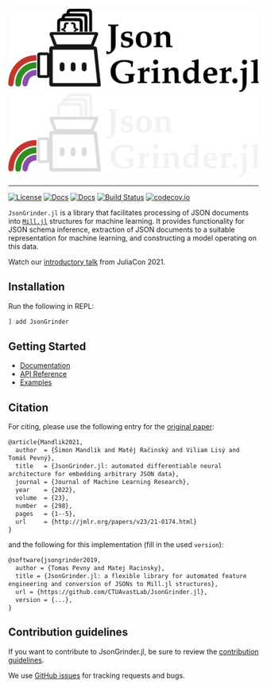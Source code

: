 <p align="center">
  <img src="https://github.com/CTUAvastLab/JsonGrinder.jl/raw/master/docs/src/assets/logo.svg#gh-light-mode-only" alt="JsonGrinder.jl logo"/>
  <img src="https://github.com/CTUAvastLab/JsonGrinder.jl/raw/master/docs/src/assets/logo-dark.svg#gh-dark-mode-only" alt="JsonGrinder.jl logo"/>
</p>

---

[![License](https://img.shields.io/badge/License-MIT-blue.svg)](https://github.com/CTUAvastLab/JsonGrinder.jl/blob/master/LICENSE.md)
[![Docs](https://img.shields.io/badge/docs-stable-blue.svg)](https://CTUAvastLab.github.io/JsonGrinder.jl/stable)
[![Docs](https://img.shields.io/badge/docs-dev-blue.svg)](https://CTUAvastLab.github.io/JsonGrinder.jl/dev)
[![Build Status](https://github.com/CTUAvastLab/JsonGrinder.jl/workflows/CI/badge.svg)](https://github.com/CTUAvastLab/JsonGrinder.jl/actions?query=workflow%3ACI)
[![codecov.io](http://codecov.io/github/CTUAvastLab/JsonGrinder.jl/coverage.svg?branch=master)](http://codecov.io/github/CTUAvastLab/JsonGrinder.jl?branch=master)

`JsonGrinder.jl` is a library that facilitates processing of JSON documents into
[`Mill.jl`](https://github.com/CTUAvastLab/Mill.jl) structures for machine learning. It provides
functionality for JSON schema inference, extraction of JSON documents to a suitable representation
for machine learning, and constructing a model operating on this data.

Watch our [introductory talk](https://www.youtube.com/watch?v=Bf0CvltIDbE) from JuliaCon 2021.

## Installation

Run the following in REPL:

```julia
] add JsonGrinder
```

## Getting Started

- [Documentation](https://ctuavastlab.github.io/JsonGrinder.jl/stable/)
- [API Reference](https://ctuavastlab.github.io/JsonGrinder.jl/stable/api/aggregation/)
- [Examples](https://ctuavastlab.github.io/JsonGrinder.jl/stable/examples/mutagenesis/mutagenesis/)

## Citation

For citing, please use the following entry for the [original paper](https://jmlr.org/papers/v23/21-0174.html):
```
@article{Mandlik2021,
  author  = {Šimon Mandlík and Matěj Račinský and Viliam Lisý and Tomáš Pevný},
  title   = {JsonGrinder.jl: automated differentiable neural architecture for embedding arbitrary JSON data},
  journal = {Journal of Machine Learning Research},
  year    = {2022},
  volume  = {23},
  number  = {298},
  pages   = {1--5},
  url     = {http://jmlr.org/papers/v23/21-0174.html}
}
```

and the following for this implementation (fill in the used `version`):
```
@software{jsongrinder2019,
  author = {Tomas Pevny and Matej Racinsky},
  title = {JsonGrinder.jl: a flexible library for automated feature engineering and conversion of JSONs to Mill.jl structures},
  url = {https://github.com/CTUAvastLab/JsonGrinder.jl},
  version = {...},
}
```

## Contribution guidelines

If you want to contribute to JsonGrinder.jl, be sure to review the
[contribution guidelines](CONTRIBUTING.md).

We use [GitHub issues](https://github.com/CTUAvastLab/JsonGrinder.jl/issues) for
tracking requests and bugs.
